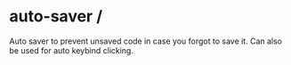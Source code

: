 # auto-saver / 
Auto saver to prevent unsaved code in case you forgot to save it. Can also be used for auto keybind clicking.
